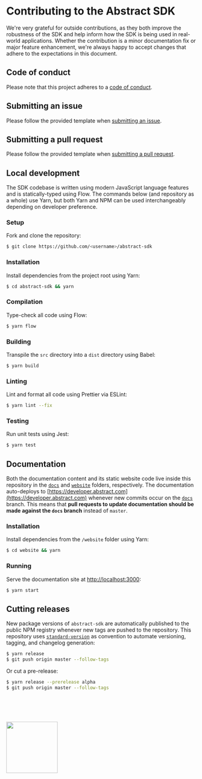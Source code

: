 # Contributing to the Abstract SDK

We're very grateful for outside contributions, as they both improve the robustness of the SDK and help inform how the SDK is being used in real-world applications. Whether the contribution is a minor documentation fix or major feature enhancement, we're always happy to accept changes that adhere to the expectations in this document.

## Code of conduct

Please note that this project adheres to a [code of conduct](https://github.com/goabstract/abstract-sdk/blob/master/CODE_OF_CONDUCT.md).

## Submitting an issue

Please follow the provided template when [submitting an issue](https://github.com/goabstract/abstract-sdk/issues/new).

## Submitting a pull request

Please follow the provided template when [submitting a pull request](https://github.com/goabstract/abstract-sdk/compare).

## Local development

The SDK codebase is written using modern JavaScript language features and is statically-typed using Flow. The commands below (and repository as a whole) use Yarn, but both Yarn and NPM can be used interchangeably depending on developer preference.

### Setup

Fork and clone the repository:

```sh
$ git clone https://github.com/<username>/abstract-sdk
```

### Installation

Install dependencies from the project root using Yarn:

```sh
$ cd abstract-sdk && yarn
```

### Compilation

Type-check all code using Flow:

```sh
$ yarn flow
```

### Building

Transpile the `src` directory into a `dist` directory using Babel:

```sh
$ yarn build
```

### Linting

Lint and format all code using Prettier via ESLint:

```sh
$ yarn lint --fix
```

### Testing

Run unit tests using Jest:

```sh
$ yarn test
```

## Documentation

Both the documentation content and its static website code live inside this repository in the [`docs`](https://github.com/goabstract/abstract-sdk/tree/master/docs) and [`website`](https://github.com/goabstract/abstract-sdk/tree/master/website) folders, respectively. The documentation auto-deploys to [https://developer.abstract.com](https://developer.abstract.com) whenever new commits occur on the [`docs`](https://github.com/goabstract/abstract-sdk/tree/docs) branch. This means that **pull requests to update documentation should be made against the `docs` branch** instead of `master`.

### Installation

Install dependencies from the `/website` folder using Yarn:

```sh
$ cd website && yarn
```

### Running

Serve the documentation site at [http://localhost:3000](http://localhost:3000):

```sh
$ yarn start
```

## Cutting releases

New package versions of `abstract-sdk` are automatically published to the public NPM registry whenever new tags are pushed to the repository. This repository uses [`standard-version`](https://github.com/conventional-changelog/standard-version) as convention to automate versioning, tagging, and changelog generation:

```sh
$ yarn release
$ git push origin master --follow-tags
```

Or cut a pre-release:

```sh
$ yarn release --prerelease alpha
$ git push origin master --follow-tags
```

<br />
<br />
<br />
<br />
<img src="https://www.abstract.com/wp-content/uploads/abstract-black-wordmark-rgb.png" width="136" height="auto" />
